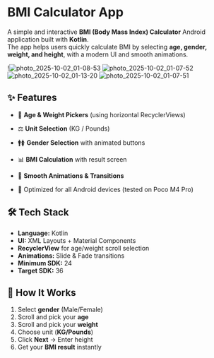 # BMI Calculator App

A simple and interactive **BMI (Body Mass Index) Calculator** Android application built with **Kotlin**.  
The app helps users quickly calculate BMI by selecting **age, gender, weight, and height**, with a modern UI and smooth animations.  

!![photo_2025-10-02_01-08-53](https://github.com/user-attachments/assets/bfd12784-e66a-461a-9e89-5070e31a3a3d)
![photo_2025-10-02_01-07-52](https://github.com/user-attachments/assets/ea91f2b7-c6a8-46e4-976f-44c1807fb978)
![photo_2025-10-02_01-13-20](https://github.com/user-attachments/assets/04d42ab3-686d-4df6-8abb-57f18118b285)
![photo_2025-10-02_01-07-51](https://github.com/user-attachments/assets/249d7efb-8ead-40cc-9d82-9b7a37506a6c)

## ✨ Features
- 🎯 **Age & Weight Pickers** (using horizontal RecyclerViews)
- ⚖️ **Unit Selection** (KG / Pounds)
- 🚹🚺 **Gender Selection** with animated buttons
- 📊 **BMI Calculation** with result screen
- 🎨 **Smooth Animations & Transitions**

- 🔄 Optimized for all Android devices (tested on Poco M4 Pro)

## 🛠️ Tech Stack
- **Language:** Kotlin
- **UI:** XML Layouts + Material Components
- **RecyclerView** for age/weight scroll selection
- **Animations:** Slide & Fade transitions
- **Minimum SDK:** 24
- **Target SDK:** 36

## 🚀 How It Works
1. Select **gender** (Male/Female)  
2. Scroll and pick your **age**  
3. Scroll and pick your **weight**  
4. Choose unit (**KG/Pounds**)  
5. Click **Next** → Enter height  
6. Get your **BMI result** instantly  


